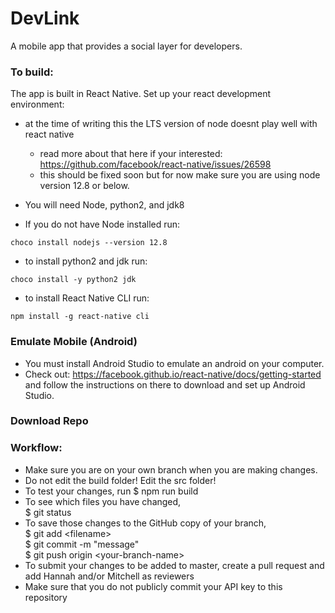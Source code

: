 # DevLink

A mobile app that provides a social layer for developers.

### To build:
The app is built in React Native.
Set up your react development environment:
* at the time of writing this the LTS version of node doesnt play well with react native
    * read more about that here if your interested: https://github.com/facebook/react-native/issues/26598
    * this should be fixed soon but for now make sure you are using node version 12.8 or below. 

* You will need Node, python2, and jdk8
* If you do not have Node installed run:
```
choco install nodejs --version 12.8
```
* to install python2 and jdk run:
```
choco install -y python2 jdk
```
* to install React Native CLI run:
```
npm install -g react-native cli
```

### Emulate Mobile (Android)
* You must install Android Studio to emulate an android on your computer.
* Check out: https://facebook.github.io/react-native/docs/getting-started and follow the instructions on there to download and set up Android Studio.


### Download Repo






### Workflow:
* Make sure you are on your own branch when you are making changes. 
* Do not edit the build folder! Edit the src folder!
* To test your changes, run $ npm run build
* To see which files you have changed,  
$ git status
* To save those changes to the GitHub copy of your branch,  
$ git add &lt;filename&gt;  
$ git commit -m "message"  
$ git push origin &lt;your-branch-name&gt;
* To submit your changes to be added to master, create a pull request and add Hannah and/or Mitchell as reviewers
* Make sure that you do not publicly commit your API key to this repository
